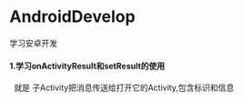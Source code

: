 # AndroidDevelop
学习安卓开发

#### 1.学习onActivityResult和setResult的使用<br>
 
就是 子Activity把消息传送给打开它的Activity,包含标识和信息
